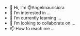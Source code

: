 - 👋 Hi, I’m @Angelmauriciora
- 👀 I’m interested in ...
- 🌱 I’m currently learning ...
- 💞️ I’m looking to collaborate on ...
- 📫 How to reach me ...

<!---
Angelmauriciora/Angelmauriciora is a ✨ special ✨ repository because its `README.md` (this file) appears on your GitHub profile.
You can click the Preview link to take a look at your changes.
--->
